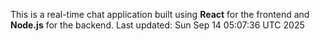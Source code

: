 This is a real-time chat application built using **React** for the frontend and **Node.js** for the backend.
Last updated: Sun Sep 14 05:07:36 UTC 2025
